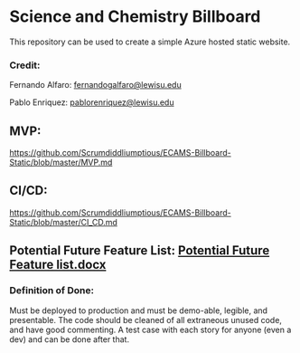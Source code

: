 # Science and Chemistry Billboard
This repository can be used to create a simple Azure hosted static website.


### Credit:


Fernando Alfaro: fernandogalfaro@lewisu.edu

Pablo Enriquez: pablorenriquez@lewisu.edu

## MVP:
https://github.com/Scrumdiddliumptious/ECAMS-Billboard-Static/blob/master/MVP.md

## CI/CD:
https://github.com/Scrumdiddliumptious/ECAMS-Billboard-Static/blob/master/CI_CD.md

## Potential Future Feature List: [Potential Future Feature list.docx](https://github.com/All-Passers-All-Wrok/Science-repo/files/13631086/Potential.Future.Feature.list.docx)

### Definition of Done:
Must be deployed to production and must be demo-able, legible, and presentable. The code should be cleaned of all extraneous unused code, and have good commenting. A test case with each story for anyone (even a dev) and can be done after that.
